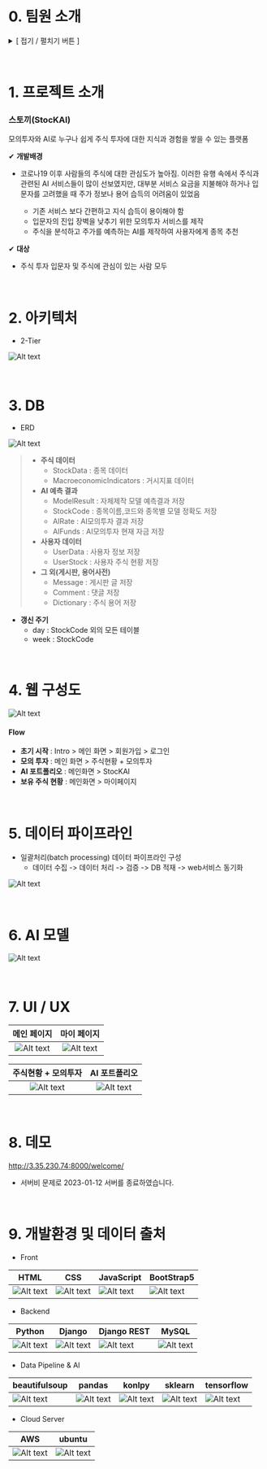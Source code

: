 # **0. 팀원 소개**

<details>
<summary> [ 접기 / 펼치기 버튼 ] </summary>

&nbsp;

- 김창준
    - 역할 : DB, AWS, 데이터 수집 및 적재

- 김현수
    - 역할 : Backend, git 관리

- 문준수
    - 역할 : AI, 데이터 수집 및 처리

- 박동주
    - 역할 : Backend, 웹 총괄

- 이동비
    - 역할 : 팀장, AI, AWS, 데이터 수집 및 처리

- 이형찬
    - 역할 : Frontend, 웹 디자인

- 정주원
    - 역할 : Frontend, 웹 디자인


</details>

&nbsp;

# **1. 프로젝트 소개**

### **스토끼(StocKAI)**
모의투자와 AI로 누구나 쉽게 주식 투자에 대한 지식과 경험을 쌓을 수 있는 플랫폼

✔ **개발배경**
- 코로나19 이후 사람들의 주식에 대한 관심도가 높아짐. 이러한 유행 속에서 주식과 관련된 AI 서비스들이 많이 선보였지만, 대부분 서비스 요금을 지불해야 하거나 입문자를 고려했을 때 주가 정보나 용어 습득의 어려움이 있었음

    - 기존 서비스 보다 간편하고 지식 습득이 용이해야 함
    - 입문자의 진입 장벽을 낮추기 위한 모의투자 서비스를 제작
    - 주식을 분석하고 주가를 예측하는 AI를 제작하여 사용자에게 종목 추천  

✔ **대상**
- 주식 투자 입문자 및 주식에 관심이 있는 사람 모두 

&nbsp;

# **2. 아키텍처**

- 2-Tier

![Alt text](./img/02_archi.png)
<!-- <img src="example" alt="example"></img> -->

&nbsp;

# **3. DB**

- ERD

![Alt text](./img/03_DB_3.png)
<!-- <img src="example" alt="example"></img> -->

>- **주식 데이터**
>    - StockData : 종목 데이터
>    - MacroeconomicIndicators : 거시지표 데이터
>- **AI 예측 결과**
>    - ModelResult : 자체제작 모델 예측결과 저장
>    - StockCode : 종목이름,코드와 종목별 모델 정확도 저장
>    - AIRate : AI모의투자 결과 저장
>    - AIFunds : AI모의투자 현재 자금 저장
>- **사용자 데이터**
>    - UserData : 사용자 정보 저장
>    - UserStock : 사용자 주식 현황 저장
>- **그 외(게시판, 용어사전)**
>    - Message : 게시판 글 저장
>    - Comment : 댓글 저장
>    - Dictionary : 주식 용어 저장

- **갱신 주기**
    - day : StockCode 외의 모든 테이블
    - week : StockCode

&nbsp;

# **4. 웹 구성도**

![Alt text](./img/04_web.png)

#### Flow
- **초기 시작** : Intro > 메인 화면 > 회원가입 > 로그인
- **모의 투자** : 메인 화면 > 주식현황 + 모의투자
- **AI 포트폴리오** : 메인화면 > StocKAI
- **보유 주식 현황** : 메인화면 > 마이페이지

&nbsp;

# **5. 데이터 파이프라인**

- 일괄처리(batch processing) 데이터 파이프라인 구성
    - 데이터 수집 -> 데이터 처리 -> 검증 -> DB 적재 -> web서비스 동기화

![Alt text](./img/05_data_pipe.png)

&nbsp;

# **6. AI 모델**

![Alt text](./img/06_ai.png)

&nbsp;

# **7. UI / UX**

| 메인 페이지 | 마이 페이지 |
| :-----: | :-----: |
| ![Alt text](./img/07_1_main3.png) | ![Alt text](./img/07_4_mypage2.png) |

| 주식현황 + 모의투자 | AI 포트폴리오 |
| :-----: | :-----: |
| ![Alt text](./img/07_3_stock2.png) | ![Alt text](./img/07_2_ai2.png) |

&nbsp;

# **8. 데모**

http://3.35.230.74:8000/welcome/
- 서버비 문제로 2023-01-12 서버를 종료하였습니다.

&nbsp;

# **9. 개발환경 및 데이터 출처**

- Front

| HTML | CSS | JavaScript | BootStrap5 |
| ---- | --- | ---------- | ---------- |
| ![Alt text](./img/09_1.png) | ![Alt text](./img/09_2.png) | ![Alt text](./img/09_3.png) | ![Alt text](./img/09_9.png) |

- Backend

| Python | Django | Django REST | MySQL |
| ------ | ------ | ----------- | ----- |
| <middle>![Alt text](./img/09_4.png)</middle> | ![Alt text](./img/09_5.png) | ![Alt text](./img/09_6.png) | ![Alt text](./img/09_7.png) |

- Data Pipeline & AI

| beautifulsoup | pandas | konlpy | sklearn | tensorflow |
| --- | --- | ------ | ------- | ---------- |
| ![Alt text](/img/dp_ai/Beautifulsoup.png) | ![Alt text](/img/dp_ai/pandas.png) | ![Alt text](/img/dp_ai/KoNLPy.png) | ![Alt text](/img/dp_ai/scikit%20learn.png) | ![Alt text](/img/dp_ai/Tensorflow.png) |

- Cloud Server

| AWS | ubuntu |
| --- | --- |
| ![Alt text](/img/others/aws.png) | ![Alt text](/img/others/ubuntu.png) |

<!-- <img src="example" alt="example"></img> -->
<!-- <img src="09_1.png" width="20%" height="30%" title="px(픽셀) 크기 설정" alt="web_config"></img> -->
